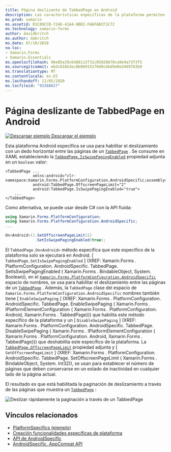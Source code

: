 ```yaml
---
title: Página deslizante de TabbedPage en Android
description: Las características específicas de la plataforma permiten consumir funcionalidad que solo está disponible en una plataforma específica, sin necesidad de implementar representadores o efectos personalizados. En este artículo se explica cómo consumir el específico de la plataforma Android que permite deslizar rápidamente con un gesto de dedo horizontal entre las páginas de un TabbedPage.
ms.prod: xamarin
ms.assetid: D1C09CCB-7246-41A4-8BD2-FA6FABCF1C72
ms.technology: xamarin-forms
author: davidbritch
ms.author: dabritch
ms.date: 07/10/2018
no-loc:
- Xamarin.Forms
- Xamarin.Essentials
ms.openlocfilehash: 96e05e29c6488113f31c05020870ca9e9a73f3f5
ms.sourcegitcommit: ebdc016b3ec0b06915170d0cbbd9e0e2469763b9
ms.translationtype: MT
ms.contentlocale: es-ES
ms.lasthandoff: 11/05/2020
ms.locfileid: "93368627"
---
```

# <a name="tabbedpage-page-swiping-on-android"></a>Página deslizante de TabbedPage en Android

[![Descargar ejemplo](~/media/shared/download.png) Descargar el ejemplo](/samples/xamarin/xamarin-forms-samples/userinterface-platformspecifics)

Esta plataforma Android específica se usa para habilitar el deslizamiento con un dedo horizontal entre las páginas de un [`TabbedPage`](xref:Xamarin.Forms.TabbedPage) . Se consume en XAML estableciendo la [`TabbedPage.IsSwipePagingEnabled`](xref:Xamarin.Forms.PlatformConfiguration.AndroidSpecific.TabbedPage.IsSwipePagingEnabledProperty) propiedad adjunta en un `boolean` valor:

```xaml
<TabbedPage ...
            xmlns:android="clr-namespace:Xamarin.Forms.PlatformConfiguration.AndroidSpecific;assembly=Xamarin.Forms.Core"
            android:TabbedPage.OffscreenPageLimit="2"
            android:TabbedPage.IsSwipePagingEnabled="true">
    ...
</TabbedPage>
```

Como alternativa, se puede usar desde C# con la API fluida:

```csharp
using Xamarin.Forms.PlatformConfiguration;
using Xamarin.Forms.PlatformConfiguration.AndroidSpecific;
...

On<Android>().SetOffscreenPageLimit(2)
             .SetIsSwipePagingEnabled(true);
```

El `TabbedPage.On<Android>` método especifica que este específico de la plataforma solo se ejecutará en Android. [ `TabbedPage.SetIsSwipePagingEnabled` ] (XREF: Xamarin.Forms . PlatformConfiguration. AndroidSpecific. TabbedPage. SetIsSwipePagingEnabled ( Xamarin.Forms . BindableObject, System. Boolean)), en el [`Xamarin.Forms.PlatformConfiguration.AndroidSpecific`](xref:Xamarin.Forms.PlatformConfiguration.AndroidSpecific) espacio de nombres, se usa para habilitar el deslizamiento entre las páginas de un [`TabbedPage`](xref:Xamarin.Forms.TabbedPage) . Además, la `TabbedPage` clase del espacio de `Xamarin.Forms.PlatformConfiguration.AndroidSpecific` nombres también tiene [ `EnableSwipePaging` ] (XREF: Xamarin.Forms . PlatformConfiguration. AndroidSpecific. TabbedPage. EnableSwipePaging ( Xamarin.Forms . IPlatformElementConfiguration { Xamarin.Forms . PlatformConfiguration. Android, Xamarin.Forms . TabbedPage})) que habilita este método específico de la plataforma y un [ `DisableSwipePaging` ] (XREF: Xamarin.Forms . PlatformConfiguration. AndroidSpecific. TabbedPage. DisableSwipePaging ( Xamarin.Forms . IPlatformElementConfiguration { Xamarin.Forms . PlatformConfiguration. Android, Xamarin.Forms . TabbedPage})) que deshabilita este específico de la plataforma. La [`TabbedPage.OffscreenPageLimit`](xref:Xamarin.Forms.PlatformConfiguration.AndroidSpecific.TabbedPage.OffscreenPageLimitProperty) propiedad adjunta y [ `SetOffscreenPageLimit` ] (XREF: Xamarin.Forms . PlatformConfiguration. AndroidSpecific. TabbedPage. SetOffscreenPageLimit ( Xamarin.Forms . BindableObject, System. Int32)), se usan para establecer el número de páginas que deben conservarse en un estado de inactividad en cualquier lado de la página actual.

El resultado es que está habilitada la paginación de deslizamiento a través de las páginas que muestra un [`TabbedPage`](xref:Xamarin.Forms.TabbedPage) :

![Deslizar rápidamente la paginación a través de un TabbedPage](tabbedpage-page-swiping-images/tabbedpage-swipe.png)

## <a name="related-links"></a>Vínculos relacionados

- [PlatformSpecifics (ejemplo)](/samples/xamarin/xamarin-forms-samples/userinterface-platformspecifics)
- [Creación funcionalidades específicas de plataforma](~/xamarin-forms/platform/platform-specifics/index.md#creating-platform-specifics)
- [API de AndroidSpecific](xref:Xamarin.Forms.PlatformConfiguration.AndroidSpecific)
- [AndroidSpecific. AppCompat API](xref:Xamarin.Forms.PlatformConfiguration.AndroidSpecific.AppCompat)